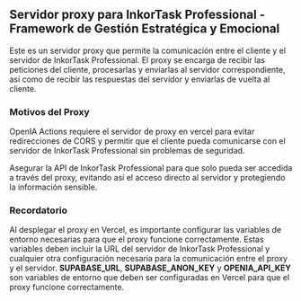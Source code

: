 ## Servidor proxy para InkorTask Professional - Framework de Gestión Estratégica y Emocional
Este es un servidor proxy que permite la comunicación entre el cliente y el servidor de InkorTask Professional. El proxy se encarga de recibir las peticiones del cliente, procesarlas y enviarlas al servidor correspondiente, así como de recibir las respuestas del servidor y enviarlas de vuelta al cliente.

### Motivos del Proxy
OpenIA Actions requiere el servidor de proxy en vercel para evitar redirecciones de CORS y permitir que el cliente pueda comunicarse con el servidor de InkorTask Professional sin problemas de seguridad.

Asegurar la API de InkorTask Professional para que solo pueda ser accedida a través del proxy, evitando así el acceso directo al servidor y protegiendo la información sensible.

### Recordatorio
Al desplegar el proxy en Vercel, es importante configurar las variables de entorno necesarias para que el proxy funcione correctamente. Estas variables deben incluir la URL del servidor de InkorTask Professional y cualquier otra configuración necesaria para la comunicación entre el proxy y el servidor.
**SUPABASE_URL**, **SUPABASE_ANON_KEY** y **OPENIA_API_KEY** son variables de entorno que deben ser configuradas en Vercel para que el proxy funcione correctamente.